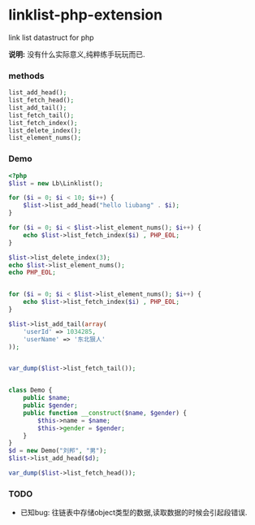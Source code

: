 # linklist-php-extension
link list datastruct for php

**说明:** 没有什么实际意义,纯粹练手玩玩而已.

### methods
```php
list_add_head();
list_fetch_head();
list_add_tail();
list_fetch_tail();
list_fetch_index();
list_delete_index();
list_element_nums();
```

### Demo

```php
<?php
$list = new Lb\Linklist();

for ($i = 0; $i < 10; $i++) {
    $list->list_add_head("hello liubang" . $i);
}

for ($i = 0; $i < $list->list_element_nums(); $i++) {
    echo $list->list_fetch_index($i) , PHP_EOL;
}

$list->list_delete_index(3);
echo $list->list_element_nums();
echo PHP_EOL;


for ($i = 0; $i < $list->list_element_nums(); $i++) {
    echo $list->list_fetch_index($i) , PHP_EOL;
}

$list->list_add_tail(array(
    'userId' => 1034285,
    'userName' => '东北狠人'
));


var_dump($list->list_fetch_tail());


class Demo {
    public $name;
    public $gender;
    public function __construct($name, $gender) {
        $this->name = $name;
        $this->gender = $gender;
    }
}
$d = new Demo("刘邦", "男");
$list->list_add_head($d);

var_dump($list->list_fetch_head());
```

### TODO
- 已知bug: 往链表中存储object类型的数据,读取数据的时候会引起段错误.